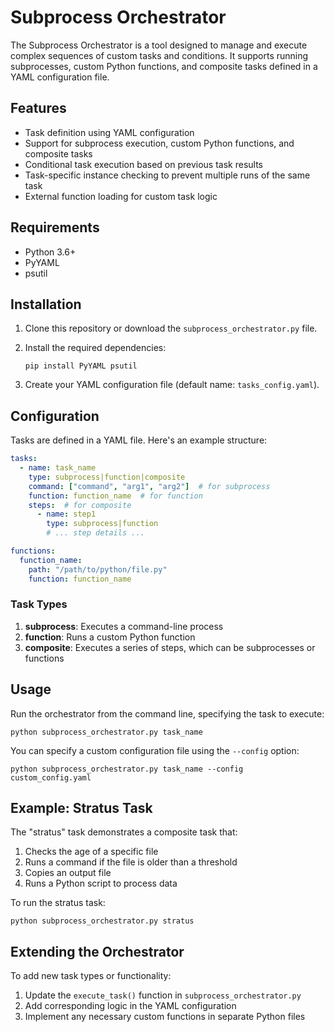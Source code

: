 # Subprocess Orchestrator

The Subprocess Orchestrator is a tool designed to manage and execute complex sequences of custom tasks and conditions. It supports running subprocesses, custom Python functions, and composite tasks defined in a YAML configuration file.

## Features

- Task definition using YAML configuration
- Support for subprocess execution, custom Python functions, and composite tasks
- Conditional task execution based on previous task results
- Task-specific instance checking to prevent multiple runs of the same task
- External function loading for custom task logic

## Requirements

- Python 3.6+
- PyYAML
- psutil

## Installation

1. Clone this repository or download the `subprocess_orchestrator.py` file.
2. Install the required dependencies:

   ```
   pip install PyYAML psutil
   ```

3. Create your YAML configuration file (default name: `tasks_config.yaml`).

## Configuration

Tasks are defined in a YAML file. Here's an example structure:

```yaml
tasks:
  - name: task_name
    type: subprocess|function|composite
    command: ["command", "arg1", "arg2"]  # for subprocess
    function: function_name  # for function
    steps:  # for composite
      - name: step1
        type: subprocess|function
        # ... step details ...

functions:
  function_name:
    path: "/path/to/python/file.py"
    function: function_name
```

### Task Types

1. **subprocess**: Executes a command-line process
2. **function**: Runs a custom Python function
3. **composite**: Executes a series of steps, which can be subprocesses or functions

## Usage

Run the orchestrator from the command line, specifying the task to execute:

```
python subprocess_orchestrator.py task_name
```

You can specify a custom configuration file using the `--config` option:

```
python subprocess_orchestrator.py task_name --config custom_config.yaml
```

## Example: Stratus Task

The "stratus" task demonstrates a composite task that:

1. Checks the age of a specific file
2. Runs a command if the file is older than a threshold
3. Copies an output file
4. Runs a Python script to process data

To run the stratus task:

```
python subprocess_orchestrator.py stratus
```

## Extending the Orchestrator

To add new task types or functionality:

1. Update the `execute_task()` function in `subprocess_orchestrator.py`
2. Add corresponding logic in the YAML configuration
3. Implement any necessary custom functions in separate Python files

